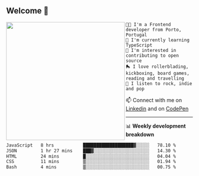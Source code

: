 ## Welcome 👋

<img align="left" src="https://github.com/saraiovieira/saraiovieira/assets/74243584/32f0e061-fcbb-45fe-8361-571943f17664" width="320"/>

```
👩‍💻 I'm a Frontend developer from Porto, Portugal
🌱 I'm currently learning TypeScript
🚩 I'm interested in contributing to open source
🛼 I love rollerblading, kickboxing, board games, reading and travelling
🎵 I listen to rock, indie and pop
```
📫 Connect with me on [Linkedin](https://www.linkedin.com/in/sara-vieira-frontend-developer/) and on [CodePen](https://codepen.io/saraiovieira)

-------

📊 **Weekly development breakdown**

<!--START_SECTION:waka-->

```txt
JavaScript   8 hrs           ███████████████████▓░░░░░   78.10 %
JSON         1 hr 27 mins    ███▓░░░░░░░░░░░░░░░░░░░░░   14.30 %
HTML         24 mins         █░░░░░░░░░░░░░░░░░░░░░░░░   04.04 %
CSS          11 mins         ▒░░░░░░░░░░░░░░░░░░░░░░░░   01.94 %
Bash         4 mins          ▒░░░░░░░░░░░░░░░░░░░░░░░░   00.75 %
```

<!--END_SECTION:waka-->
